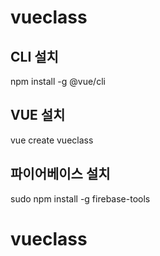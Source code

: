 # vueclass

## CLI 설치
npm install -g @vue/cli

## VUE 설치
vue create vueclass

## 파이어베이스 설치
sudo npm install -g firebase-tools

# vueclass
